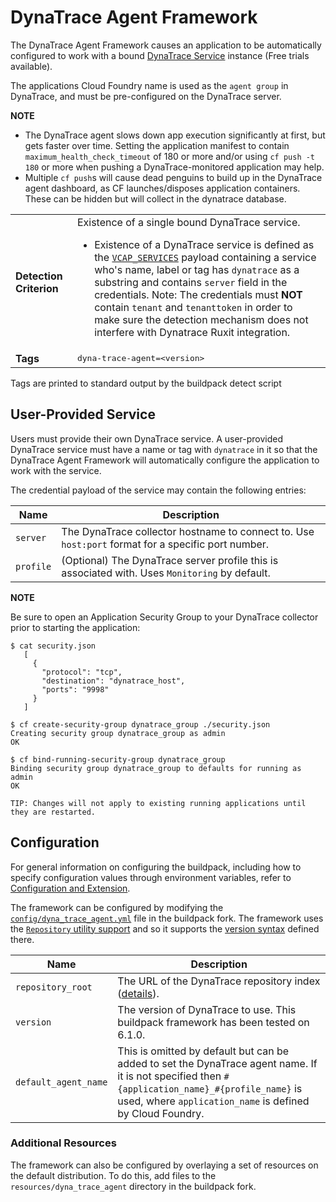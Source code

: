 # DynaTrace Agent Framework
The DynaTrace Agent Framework causes an application to be automatically configured to work with a bound [DynaTrace Service][] instance (Free trials available).

The applications Cloud Foundry name is used as the `agent group` in DynaTrace, and must be pre-configured on the DynaTrace server.

**NOTE**  

* The DynaTrace agent slows down app execution significantly at first, but gets faster over time. Setting the application manifest to contain `maximum_health_check_timeout` of 180 or more and/or using `cf push -t 180` or more when pushing a DynaTrace-monitored application may help.
* Multiple `cf push`s will cause dead penguins to build up in the DynaTrace agent dashboard, as CF launches/disposes application containers. These can be hidden but will collect in the dynatrace database.

<table>
  <tr>
    <td><strong>Detection Criterion</strong></td><td>Existence of a single bound DynaTrace service.
      <ul>
        <li>Existence of a DynaTrace service is defined as the <a href="http://docs.cloudfoundry.org/devguide/deploy-apps/environment-variable.html#VCAP-SERVICES"><code>VCAP_SERVICES</code></a> payload containing a service who's name, label or tag has <code>dynatrace</code> as a substring and contains <code>server</code> field in the credentials. Note: The credentials must <b>NOT</b> contain <code>tenant</code> and <code>tenanttoken</code> in order to make sure the detection mechanism does not interfere with Dynatrace Ruxit integration.</li>
      </ul>
    </td>
  </tr>
  <tr>
    <td><strong>Tags</strong></td>
    <td><tt>dyna-trace-agent=&lt;version&gt;</tt></td>
  </tr>
</table>
Tags are printed to standard output by the buildpack detect script

## User-Provided Service
Users must provide their own DynaTrace service. A user-provided DynaTrace service must have a name or tag with `dynatrace` in it so that the DynaTrace Agent Framework will automatically configure the application to work with the service.

The credential payload of the service may contain the following entries:

| Name | Description
| ---- | -----------
| `server` | The DynaTrace collector hostname to connect to. Use `host:port` format for a specific port number.
| `profile` | (Optional) The DynaTrace server profile this is associated with. Uses `Monitoring` by default.

**NOTE**

Be sure to open an Application Security Group to your DynaTrace collector prior to starting the application:
```
$ cat security.json
   [
     {
       "protocol": "tcp",
       "destination": "dynatrace_host",
       "ports": "9998"
     }
   ]

$ cf create-security-group dynatrace_group ./security.json
Creating security group dynatrace_group as admin
OK

$ cf bind-running-security-group dynatrace_group
Binding security group dynatrace_group to defaults for running as admin
OK

TIP: Changes will not apply to existing running applications until they are restarted.
```

## Configuration
For general information on configuring the buildpack, including how to specify configuration values through environment variables, refer to [Configuration and Extension][].

The framework can be configured by modifying the [`config/dyna_trace_agent.yml`][] file in the buildpack fork.  The framework uses the [`Repository` utility support][repositories] and so it supports the [version syntax][] defined there.

| Name | Description
| ---- | -----------
| `repository_root` | The URL of the DynaTrace repository index ([details][repositories]).
| `version` | The version of DynaTrace to use. This buildpack framework has been tested on 6.1.0.
| `default_agent_name` | This is omitted by default but can be added to set the DynaTrace agent name. If it is not specified then `#{application_name}_#{profile_name}` is used, where `application_name` is defined by Cloud Foundry.

### Additional Resources
The framework can also be configured by overlaying a set of resources on the default distribution. To do this, add files to the `resources/dyna_trace_agent` directory in the buildpack fork.

[Configuration and Extension]: ../README.md#configuration-and-extension
[`config/dyna_trace_agent.yml`]: ../config/dyna_trace_agent.yml
[DynaTrace Service]: https://dynatrace.com
[repositories]: extending-repositories.md
[version syntax]: extending-repositories.md#version-syntax-and-ordering
